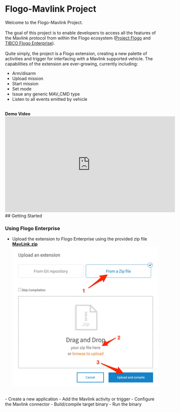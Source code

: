 # 	Flogo-Mavlink Project

Welcome to the Flogo-Mavlink Project.<br>
<br>
The goal of this project is to enable developers to access all the features of the Mavlink protocol from within the Flogo ecosystem ([Project Flogo](https://flogo.io) and [TIBCO Flogo Enterprise](https://www.tibco.com/products/tibco-flogo)).<br>
<br>
Quite simply, the project is a Flogo extension, creating a new palette of activities and trigger for interfacing with a Mavlink supported vehicle.  The capabilities of the extension are ever-growing, currently including:
- Arm/disarm
- Upload mission
- Start mission
- Set mode
- Issue any generic MAV_CMD type
- Listen to all events emitted by vehicle
<br>
<b>Demo Video</b>
<iframe width="560" height="315" src="https://www.youtube.com/embed/iFnUDRtWmmQ" frameborder="0" allow="accelerometer; autoplay; encrypted-media; gyroscope; picture-in-picture" allowfullscreen></iframe>
<br>
## Getting Started  
  
### Using Flogo Enterprise  
- Upload the extension to Flogo Enterprise using the provided zip file **[MavLink.zip](https://raw.githubusercontent.com/wkarasz/flogo-mavlink/master/fe/MavLink.zip)**<br>
<img width=600 src="https://raw.githubusercontent.com/wkarasz/flogo-mavlink/master/img/upload_zip_extension.jpg"/><br>
<br>
- Create a new application
  - Add the Mavlink activity or trigger
  - Configure the Mavlink connector
- Build/compile target binary
- Run the binary
